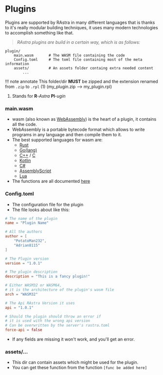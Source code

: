 # Plugins

Plugins are supported by RAstra in many different languages that is thanks to it's really modular building techniques,
it uses many modern technologies to accomplish something like that.

> _RAstra plugins are build in a certain way, which is as follows:_

````
plugin/
    main.wasm       # The WASM file containing the code
    Config.toml     # The toml file containing most of the meta information
    assets/         # An assets folder containg extra needed content
        ...
````

!!! note annotate
This folder/dir **MUST** be zipped and the extension renamed from ```.zip``` to ```.rpl``` (1) (my_plugin.zip -->
my_plugin.rpl)

1. Stands for **R**-_Astra_ **Pl**-_ugin_

### main.wasm

- wasm (also known as [WebAssembly](https://webassembly.org)) is the heart of a plugin, it contains all the code.
- WebAssembly is a portable bytecode format which allows to write programs in any language and then compile them to it.
- The best supported languages for wasm are:
    - [Rust](https://github.com/appcypher/awesome-wasm-langs#rust)
    - [Go(lang)](https://github.com/appcypher/awesome-wasm-langs#go)
    - [C++](https://github.com/appcypher/awesome-wasm-langs#c-top-2) / [C](https://github.com/appcypher/awesome-wasm-langs#c)
    - [Kotlin](https://github.com/appcypher/awesome-wasm-langs#kotlin)
    - [C#](https://github.com/appcypher/awesome-wasm-langs#csharp)
    - [AssemblyScript](https://github.com/appcypher/awesome-wasm-langs#assemblyscript)
    - [Lua](https://github.com/appcypher/awesome-wasm-langs#lua)
- The functions are all documented [here](functions.md)

### Config.toml

- The configuration file for the plugin
- The file looks about like this:

````toml
# The name of the plugin
name = "Plugin Name" 

# All the authors
author = [
    "PotatoMan232",
    "Adrian8115"
]

# The Plugin version
version = "1.0.1"

# The plugin description
description = "This is a fancy plugin!"

# Either WASM32 or WASM64,
# it is the architecture of the plugin's wasm file
arch = "WASM32"

# The Api RAstra Version it uses
api = "1.0.1"

# Should the plugin should throw an error if
# it is used with the wrong api version
# Can be overwritten by the server's rastra.toml
force-api = false
````

- If any fields are missing it won't work, and you'll get an error.

### assets/...

- This dir can contain assets which might be used for the plugin.
- You can get these function from the function `[func be added here]`



